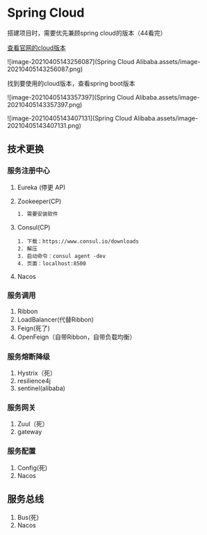 # Spring Cloud

搭建项目时，需要优先兼顾spring cloud的版本（44看完）

[查看官网的cloud版本](https://spring.io/projects/spring-cloud#overview)

![image-20210405143256087](Spring Cloud Alibaba.assets/image-20210405143256087.png)

找到要使用的cloud版本，查看spring boot版本

![image-20210405143357397](Spring Cloud Alibaba.assets/image-20210405143357397.png)

![image-20210405143407131](Spring Cloud Alibaba.assets/image-20210405143407131.png)

## 技术更换

### 服务注册中心

1. Eureka (停更 AP)

2. Zookeeper(CP)

   ```txt
   1. 需要安装软件
   ```

3. Consul(CP)

   ```tet
   1. 下载：https://www.consul.io/downloads
   2. 解压
   3. 启动命令：consul agent -dev
   4. 页面：localhost:8500
   ```

4. Nacos

### 服务调用

1. Ribbon 
2. LoadBalancer(代替Ribbon)
3. Feign(死了)
4. OpenFeign（自带Ribbon，自带负载均衡）

### 服务熔断降级

1. Hystrix（死）
2. resilience4j
3. sentinel(alibaba)

### 服务网关

1. Zuul（死）
2. gateway

### 服务配置

1. Config(死)
2. Nacos

## 服务总线

1. Bus(死)
2. Nacos

